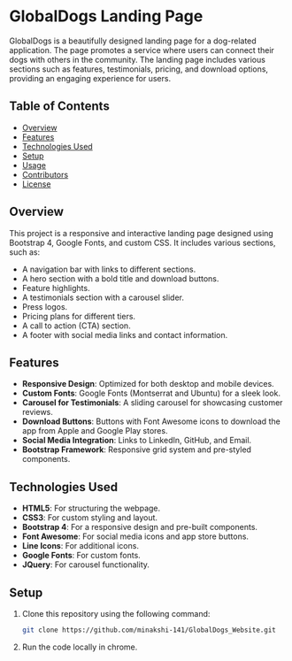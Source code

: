 # GlobalDogs Landing Page

GlobalDogs is a beautifully designed landing page for a dog-related application. The page promotes a service where users can connect their dogs with others in the community. The landing page includes various sections such as features, testimonials, pricing, and download options, providing an engaging experience for users.

## Table of Contents

- [Overview](#overview)
- [Features](#features)
- [Technologies Used](#technologies-used)
- [Setup](#setup)
- [Usage](#usage)
- [Contributors](#contributors)
- [License](#license)

## Overview

This project is a responsive and interactive landing page designed using Bootstrap 4, Google Fonts, and custom CSS. It includes various sections, such as:

- A navigation bar with links to different sections.
- A hero section with a bold title and download buttons.
- Feature highlights.
- A testimonials section with a carousel slider.
- Press logos.
- Pricing plans for different tiers.
- A call to action (CTA) section.
- A footer with social media links and contact information.

## Features

- **Responsive Design**: Optimized for both desktop and mobile devices.
- **Custom Fonts**: Google Fonts (Montserrat and Ubuntu) for a sleek look.
- **Carousel for Testimonials**: A sliding carousel for showcasing customer reviews.
- **Download Buttons**: Buttons with Font Awesome icons to download the app from Apple and Google Play stores.
- **Social Media Integration**: Links to LinkedIn, GitHub, and Email.
- **Bootstrap Framework**: Responsive grid system and pre-styled components.

## Technologies Used

- **HTML5**: For structuring the webpage.
- **CSS3**: For custom styling and layout.
- **Bootstrap 4**: For a responsive design and pre-built components.
- **Font Awesome**: For social media icons and app store buttons.
- **Line Icons**: For additional icons.
- **Google Fonts**: For custom fonts.
- **JQuery**: For carousel functionality.

## Setup

1. Clone this repository using the following command:

   ```bash
   git clone https://github.com/minakshi-141/GlobalDogs_Website.git

2. Run the code locally in chrome.
